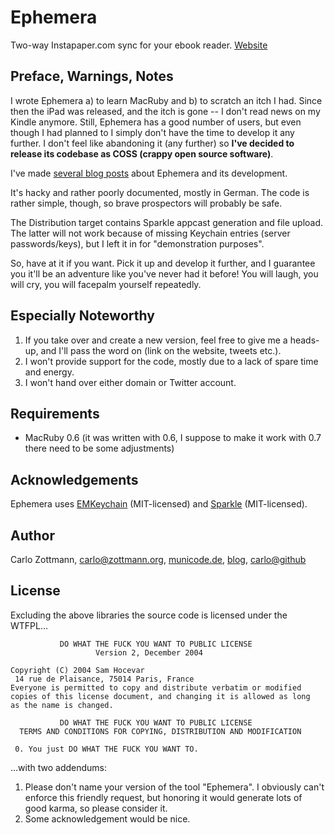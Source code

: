 # Ephemera

Two-way Instapaper.com sync for your ebook reader.
[Website](http://goephemera.com/)


## Preface, Warnings, Notes

I wrote Ephemera a) to learn MacRuby and b) to scratch an itch I had.  Since then the iPad was released, and the itch is gone -- I don't read news on my Kindle anymore.  Still, Ephemera has a good number of users, but even though I had planned to I simply don't have the time to develop it any further.  I don't feel like abandoning it (any further) so **I've decided to release its codebase as COSS (crappy open source software)**.

I've made [several blog posts](http://blog.zottmann.org/tagged/ephemera) about Ephemera and its development.

It's hacky and rather poorly documented, mostly in German.  The code is rather simple, though, so brave prospectors will probably be safe.

The Distribution target contains Sparkle appcast generation and file upload.  The latter will not work because of missing Keychain entries (server passwords/keys), but I left it in for "demonstration purposes".

So, have at it if you want.  Pick it up and develop it further, and I guarantee you it'll be an adventure like you've never had it before!  You will laugh, you will cry, you will facepalm yourself repeatedly.


## Especially Noteworthy

1. If you take over and create a new version, feel free to give me a heads-up, and I'll pass the word on (link on the website, tweets etc.).
2. I won't provide support for the code, mostly due to a lack of spare time and energy.
3. I won't hand over either domain or Twitter account.


## Requirements

* MacRuby 0.6 (it was written with 0.6, I suppose to make it work with 0.7 there need to be some adjustments)
 

## Acknowledgements

Ephemera uses [EMKeychain](http://extendmac.com/EMKeychain/) (MIT-licensed) and [Sparkle](http://sparkle.andymatuschak.org/) (MIT-licensed).


## Author

Carlo Zottmann, carlo@zottmann.org, [municode.de](http://municode.de/), [blog](http://carlo.zottmann.org/), [carlo@github](http://github.com/carlo/)


## License

Excluding the above libraries the source code is licensed under the WTFPL…

               DO WHAT THE FUCK YOU WANT TO PUBLIC LICENSE
                       Version 2, December 2004

    Copyright (C) 2004 Sam Hocevar
     14 rue de Plaisance, 75014 Paris, France
    Everyone is permitted to copy and distribute verbatim or modified
    copies of this license document, and changing it is allowed as long
    as the name is changed.

               DO WHAT THE FUCK YOU WANT TO PUBLIC LICENSE
      TERMS AND CONDITIONS FOR COPYING, DISTRIBUTION AND MODIFICATION

     0. You just DO WHAT THE FUCK YOU WANT TO.


…with two addendums:

1. Please don't name your version of the tool "Ephemera".  I obviously can't enforce this friendly request, but honoring it would generate lots of good karma, so please consider it.
2. Some acknowledgement would be nice.

